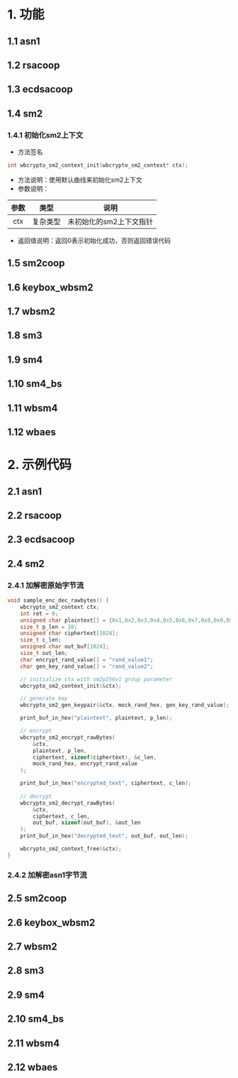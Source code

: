 # 1. 功能

## 1.1 asn1

## 1.2 rsacoop

## 1.3 ecdsacoop

## 1.4 sm2

### 1.4.1 初始化sm2上下文

- 方法签名

```c
int wbcrypto_sm2_context_init(wbcrypto_sm2_context* ctx);
```

- 方法说明：使用默认曲线来初始化sm2上下文
- 参数说明：

| 参数 |   类型   |          说明           |
| :--: | :------: | :---------------------: |
| ctx  | 复杂类型 | 未初始化的sm2上下文指针 |

- 返回值说明：返回0表示初始化成功，否则返回错误代码

## 1.5 sm2coop

## 1.6 keybox_wbsm2

## 1.7 wbsm2

## 1.8 sm3

## 1.9 sm4

## 1.10 sm4_bs

## 1.11 wbsm4

## 1.12 wbaes



# 2. 示例代码

## 2.1 asn1

## 2.2 rsacoop

## 2.3 ecdsacoop

## 2.4 sm2

### 2.4.1 加解密原始字节流

```c
void sample_enc_dec_rawbytes() {
	wbcrypto_sm2_context ctx;
	int ret = 0;
	unsigned char plaintext[] = {0x1,0x2,0x3,0x4,0x5,0x6,0x7,0x8,0x9,0xa};
	size_t p_len = 10;
	unsigned char ciphertext[1024];
	size_t c_len;
	unsigned char out_buf[1024];
	size_t out_len;
	char encrypt_rand_value[] = "rand_value1";
	char gen_key_rand_value[] = "rand_value2";

	// initialize ctx with sm2p256v1 group parameter
	wbcrypto_sm2_context_init(&ctx);

	// generate key
	wbcrypto_sm2_gen_keypair(&ctx, mock_rand_hex, gen_key_rand_value);

	print_buf_in_hex("plaintext", plaintext, p_len);

	// encrypt
	wbcrypto_sm2_encrypt_rawBytes(
		&ctx,
		plaintext, p_len,
		ciphertext, sizeof(ciphertext), &c_len,
		mock_rand_hex, encrypt_rand_value
	);

	print_buf_in_hex("encrypted_text", ciphertext, c_len);
	
	// decrypt
	wbcrypto_sm2_decrypt_rawBytes(
		&ctx,
		ciphertext, c_len,
		out_buf, sizeof(out_buf), &out_len
	);
	print_buf_in_hex("decrypted_text", out_buf, out_len);

	wbcrypto_sm2_context_free(&ctx);
}
```

### 2.4.2 加解密asn1字节流

## 2.5 sm2coop

## 2.6 keybox_wbsm2

## 2.7 wbsm2

## 2.8 sm3

## 2.9 sm4

## 2.10 sm4_bs

## 2.11 wbsm4

## 2.12 wbaes

